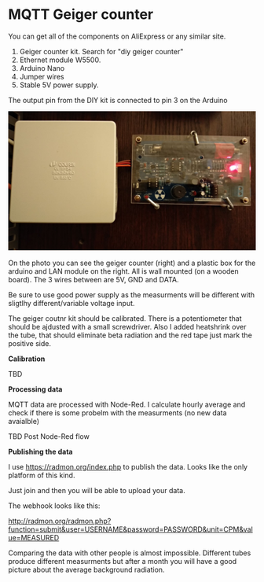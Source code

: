 # MQTT Geiger counter

You can get all of the components on AliExpress or any similar site. 

1. Geiger counter kit. Search for "diy geiger counter" 
2. Ethernet module W5500. 
3. Arduino Nano
4. Jumper wires
5. Stable 5V power supply.

The output pin from the DIY kit is connected to pin 3 on the Arduino



![Alt text](https://raw.githubusercontent.com/8666/arduino-mqtt-geiger-counter/master/photo.jpeg "The kit")

On the photo you can see the geiger counter (right) and a plastic box for the arduino and LAN module on the right. All is wall mounted (on a wooden board). The 3 wires between are 5V, GND and DATA.

Be sure to use good power supply as the measurments will be different with sligtlhy different/variable voltage input. 

The geiger coutnr kit should be calibrated. There is a potentiometer that should be ajdusted with a small screwdriver. Also I added heatshrink over the tube, that should eliminate beta radiation and the red tape just mark the positive side.



**Calibration**

TBD



**Processing data**

MQTT data are processed with Node-Red. I calculate hourly average and check if there is some probelm with the measurments (no new data avaialble)

TBD Post Node-Red  flow



**Publishing the data**


I use https://radmon.org/index.php to publish the data. Looks like the only platform of this kind.

Just join and then you will be able to upload your data. 

The webhook looks like this:

http://radmon.org/radmon.php?function=submit&user=USERNAME&password=PASSWORD&unit=CPM&value=MEASURED

Comparing the data with other people is almost impossible. Different tubes produce different measurments but after a month you will have a good picture about the average background radiation. 

